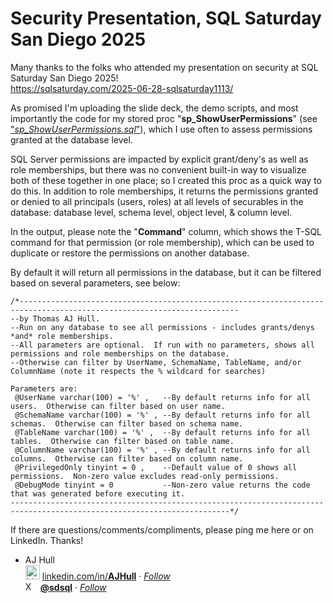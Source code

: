 # Security Presentation, SQL Saturday San Diego 2025

Many thanks to the folks who attended my presentation on security at SQL Saturday San Diego 2025!  
https://sqlsaturday.com/2025-06-28-sqlsaturday1113/

As promised I'm uploading the slide deck, the demo scripts, and most importantly the code for my stored proc "**sp_ShowUserPermissions**" (see ["_sp_ShowUserPermissions.sql_"](https://github.com/AJHull/SQLSat2025_Security/blob/main/sp_ShowUserPermissions.sql)), which I use often to assess permissions granted at the database level.  

SQL Server permissions are impacted by explicit grant/deny's as well as role memberships, but there was no convenient built-in way to visualize both of these together in one place; so I created this proc as a quick way to do this.  In addition to role memberships, it returns the permissions granted or denied to all principals (users, roles) at all levels of securables in the database: database level, schema level, object level, & column level.

In the output, please note the "**Command**" column, which shows the T-SQL command for that permission (or role membership), which can be used to duplicate or restore the permissions on another database.  

By default it will return all permissions in the database, but it can be filtered based on several parameters, see below:  

```
/*-----------------------------------------------------------------------------------------------------------------------  
--by Thomas AJ Hull.  
--Run on any database to see all permissions - includes grants/denys *and* role memberships.  
--All parameters are optional.  If run with no parameters, shows all permissions and role memberships on the database.  
--Otherwise can filter by UserName, SchemaName, TableName, and/or ColumnName (note it respects the % wildcard for searches)  

Parameters are:  
 @UserName varchar(100) = '%' ,   --By default returns info for all users.  Otherwise can filter based on user name.  
 @SchemaName varchar(100) = '%' , --By default returns info for all schemas.  Otherwise can filter based on schema name.  
 @TableName varchar(100) = '%' ,  --By default returns info for all tables.  Otherwise can filter based on table name.  
 @ColumnName varchar(100) = '%' , --By default returns info for all columns.  Otherwise can filter based on column name.  
 @PrivilegedOnly tinyint = 0 ,    --Default value of 0 shows all permissions.  Non-zero value excludes read-only permissions.  
 @DebugMode tinyint = 0           --Non-zero value returns the code that was generated before executing it.  
-----------------------------------------------------------------------------------------------------------------------*/
```

If there are questions/comments/compliments, please ping me here or on LinkedIn.  Thanks!  

 - AJ Hull  
   <a href="https://www.linkedin.com/in/AJHull"><img src="https://github.com/user-attachments/assets/4c58e586-23cc-48f5-8ce4-611fe04986eb" alt="LinkedIn" width="23" height="23" align="bottom"></a>  [linkedin.com/in/**AJHull**](https://www.linkedin.com/in/AJHull)  ·  [_Follow_](https://www.linkedin.com/comm/mynetwork/discovery-see-all?usecase=PEOPLE_FOLLOWS&followMember=ajhull)  
   <a href="https://x.com/sdsql"><img src="https://github.com/user-attachments/assets/6cac2caf-aff8-48d4-ae79-4e384d63ef2d" alt="X" width="20" height="15" align="bottom"></a>  [**@sdsql**](https://x.com/sdsql)  ·  [_Follow_](https://x.com/intent/user?screen_name=sdsql)
   
